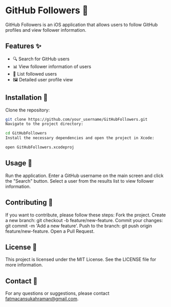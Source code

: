 # GitHub Followers 🌟

GitHub Followers is an iOS application that allows users to follow GitHub profiles and view follower information.

## Features ✨

- 🔍 Search for GitHub users
- 📊 View follower information of users
- 📝 List followed users
- 🖼️ Detailed user profile view

## Installation 🚀

Clone the repository:

```bash
git clone https://github.com/your_username/GitHubFollowers.git
Navigate to the project directory:
```

```bash
cd GitHubFollowers
Install the necessary dependencies and open the project in Xcode:
```
```bash
open GitHubFollowers.xcodeproj
```
## Usage 📲

Run the application.
Enter a GitHub username on the main screen and click the "Search" button.
Select a user from the results list to view follower information.

## Contributing 🤝

If you want to contribute, please follow these steps:
Fork the project.
Create a new branch: git checkout -b feature/new-feature.
Commit your changes: git commit -m 'Add a new feature'.
Push to the branch: git push origin feature/new-feature.
Open a Pull Request.

## License 📄

This project is licensed under the MIT License. See the LICENSE file for more information.

## Contact 📧

For any questions or suggestions, please contact fatmacansukahraman@gmail.com.
